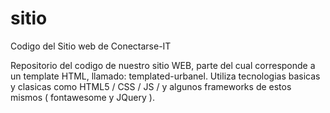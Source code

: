 # sitio
Codigo del Sitio web de Conectarse-IT

   Repositorio del codigo de nuestro sitio WEB, parte del cual corresponde a un template HTML, llamado: templated-urbanel. Utiliza tecnologias basicas y clasicas como HTML5 / CSS / JS / y algunos frameworks de estos mismos ( fontawesome y JQuery ).
   
   



